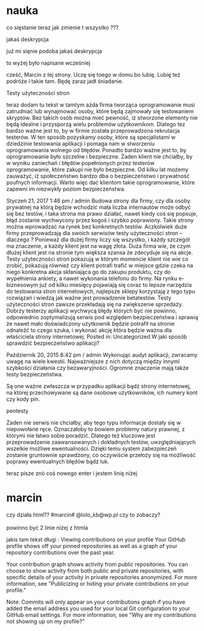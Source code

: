 # nauka

co sięstanie teraz jak zmienie t wszystko ???



jakaś deskrypcja

już mi sięnie podoba jakaś deskrypcja

to wyżej było napisane wcześniej

cześć,
Marcin z tej strony. Uczę się toego w domu bo lubię. Lubię też podróże i takie tam.
Będę zaraz jadł śniadanie.



Testy użyteczności stron



<red> teraz dodam tu tekst w tamtym ażda firma tworząca oprogramowanie musi zatrudniać lub wynajmować osoby, które będą zajmowały się testowaniem skryptów. Bez takich osób można mieć pewność, iż stworzone elementy nie będą idealne i przysporzą wielu problemów użytkownikom. Dlatego tez bardzo ważne jest to, by w firmie została przeprowadzona rekrutacja testerów. W ten sposób pozyskamy osoby, które są specjalistami w dziedzinie testowania aplikacji i pomaga nam w stworzeniu oprogramowania wolnego od błędów. Ponadto bardzo ważne jest to, by oprogramowanie było szczelne i bezpieczne. Żaden klient nie chciałby, by w wyniku zaniechań i błędów popełnionych przez testerów oprogramowanie, które zakupi nie było bezpieczne. Od kilku lat możemy zauważyć, iż społeczeństwo bardzo dba o bezpieczeństwo i prywatność poufnych informacji. Warto więc dać klientom takie oprogramowanie, które zapewni im niezwykły poziom bezpieczeństwa.</red>



Styczeń 21, 2017 1:46 pm / admin
Budowa strony dla firmy, czy dla osoby prywatnej na którą będzie wchodzić mała liczba internautów może odbyć się bez testów, i taka strona ma prawo działać, nawet kiedy coś się popsuje, błąd zostanie wychwycony przez kogoś i szybko poprawiony. Takie strony można wprowadzać na rynek bez konkretnych testów. Aczkolwiek duże firmy przeprowadzają dla swoich serwisów testy użyteczności stron – dlaczego ? Ponieważ dla dużej firmy liczy się wszystko, i każdy szczegół ma znaczenie, a każdy klient jest na wagę złota. Duża firma wie, że czym dłużej klient jest na stronie tym większa szansa że zdecyduje się na akcje. Testy użyteczności stron pokazują w którym momencie klient nie wie co zrobić, pokazują również czy klient potrafi trafić w miejsce gdzie czeka na niego konkretna akcja skłaniająca go do zakupu produktu, czy do wypełnienia ankiety, a nawet wykonania telefonu do firmy. Na rynku e-biznesowym już od kilku miesięcy pojawiają się coraz to lepsze narzędzia do testowania stron internetowych, najlepsze sklepy korzystają z tego typu rozwiązań i wiedzą jak ważne jest prowadzenie betatestów. Testy użyteczności stron zawsze przekładają się na zwiększenie sprzedaży. Dobrzy testerzy aplikacji wychwycą błędy których być nie powinno, odpowiednio zoptymalizują serwis pod względem bezpieczeństwa i sprawią że nawet mało doświadczony użytkownik będzie potrafił na stronie odnaleźć to czego szuka, i wykonać akcję która będzie ważna dla właściciela strony internetowej.
Posted in: Uncategorized
W jaki sposób sprawdzić bezpieczeństwo aplikacji?

Październik 20, 2015 8:42 pm / admin
Wykonując audyt aplikacji, zwracamy uwagę na wiele kwestii. Najważniejsze z nich dotyczą między innymi szybkości działania czy bezawaryjności. Ogromne znaczenie mają także testy bezpieczeństwa.

Są one ważne zwłaszcza w przypadku aplikacji bądź strony internetowej, na której przechowywane są dane osobowe użytkowników, ich numery kont czy kody pin.

pentesty

Żaden nie serwis nie chciałby, aby tego typu informacje dostały się w niepowołane ręce. Oznaczałoby to bowiem problemy natury prawnej, z którymi nie łatwo sobie poradzić. Dlatego też kluczowe jest przeprowadzenie zaawansowanych i dokładnych testów, uwzględniających wszelkie możliwe ewentualności. Dzięki temu system zabezpieczeń zostanie gruntownie sprawdzony, co oczywiście przełoży się na możliwość poprawy ewentualnych błędów bądź luk.

teraz pisze znó coś nowego
enter i jestem linię niżej
<h1>marcin</h1> czy działa html??
#marcin#
@lolo_kb@wp.pl czy to zobaczy?
<br><br> powinno być 2 linie niżej z htmla
<p>jakis tam tekst długi : Viewing contributions on your profile
Your GitHub profile shows off your pinned repositories as well as a graph of your repository contributions over the past year.

Your contribution graph shows activity from public repositories. You can choose to show activity from both public and private repositories, with specific details of your activity in private repositories anonymized. For more information, see "Publicizing or hiding your private contributions on your profile."

Note: Commits will only appear on your contributions graph if you have added the email address you used for your local Git configuration to your GitHub email settings. For more information, see "Why are my contributions not showing up on my profile?"</p>

